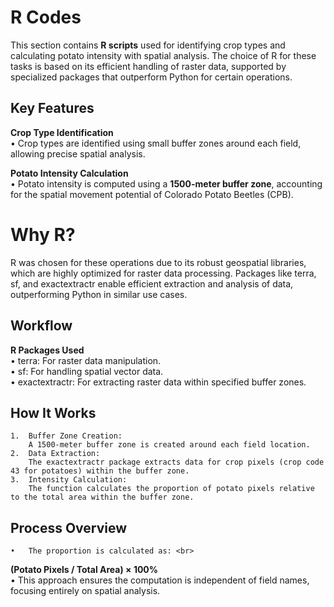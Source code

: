 # R Codes

This section contains **R scripts** used for identifying crop types and calculating potato intensity with spatial analysis. The choice of R for these tasks is based on its efficient handling of raster data, supported by specialized packages that outperform Python for certain operations.
<br>

## Key Features

**Crop Type Identification** <br>
	• Crop types are identified using small buffer zones around each field, allowing precise spatial analysis.

**Potato Intensity Calculation** <br>
	• Potato intensity is computed using a **1500-meter buffer zone**, accounting for the spatial movement potential of Colorado Potato Beetles (CPB).

 # Why R?

R was chosen for these operations due to its robust geospatial libraries, which are highly optimized for raster data processing. Packages like terra, sf, and exactextractr enable efficient extraction and analysis of data, outperforming Python in similar use cases.

## Workflow

**R Packages Used** <br>
	•	terra: For raster data manipulation. <br>
	•	sf: For handling spatial vector data. <br>
	•	exactextractr: For extracting raster data within specified buffer zones. <br>

 
## How It Works
	1.	Buffer Zone Creation:
		A 1500-meter buffer zone is created around each field location.
	2.	Data Extraction:
		The exactextractr package extracts data for crop pixels (crop code 43 for potatoes) within the buffer zone.
	3.	Intensity Calculation:
		The function calculates the proportion of potato pixels relative to the total area within the buffer zone.

  ## Process Overview
	•	The proportion is calculated as: <br>
**(Potato Pixels / Total Area) × 100%** <br>
	•	This approach ensures the computation is independent of field names, focusing entirely on spatial analysis. <br>
